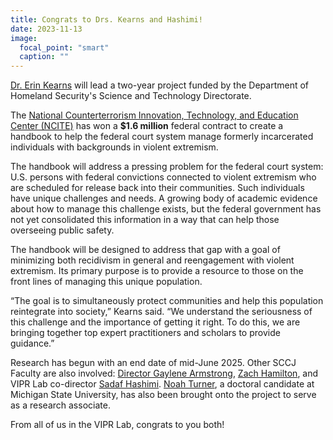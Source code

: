 ```yaml
---
title: Congrats to Drs. Kearns and Hashimi!
date: 2023-11-13
image:
  focal_point: "smart"
  caption: ""
---
```


[Dr. Erin Kearns](https://www.viprlab.org/author/erin-kearns/) will lead a two-year project funded by the Department of Homeland Security's Science and Technology Directorate.

<!--more-->

The [National Counterterrorism Innovation, Technology, and Education Center (NCITE)](https://www.unomaha.edu/ncite/index.php) has won a **$1.6 million** federal contract to create a handbook to help the federal court system manage formerly incarcerated individuals with backgrounds in violent extremism.

The handbook will address a pressing problem for the federal court system: U.S. persons with federal convictions connected to violent extremism who are scheduled for release back into their communities. Such individuals have unique challenges and needs. A growing body of academic evidence about how to manage this challenge exists, but the federal government has not yet consolidated this information in a way that can help those overseeing public safety.

The handbook will be designed to address that gap with a goal of minimizing both recidivism in general and reengagement with violent extremism. Its primary purpose is to provide a resource to those on the front lines of managing this unique population.

“The goal is to simultaneously protect communities and help this population reintegrate into society,” Kearns said. “We understand the seriousness of this challenge and the importance of getting it right. To do this, we are bringing together top expert practitioners and scholars to provide guidance.”

Research has begun with an end date of mid-June 2025. Other SCCJ Faculty are also involved: [Director Gaylene Armstrong](https://www.unomaha.edu/college-of-public-affairs-and-community-service/criminology-and-criminal-justice/about-us/gaylene-armstrong.php), [Zach Hamilton](https://www.unomaha.edu/college-of-public-affairs-and-community-service/criminology-and-criminal-justice/about-us/zach-hamilton.php), and VIPR Lab co-director [Sadaf Hashimi](https://www.viprlab.org/author/sadaf-hashimi/). [Noah Turner](https://cj.msu.edu/directory/turner-noah.html), a doctoral candidate at Michigan State University, has also been brought onto the project to serve as a research associate.

From all of us in the VIPR Lab, congrats to you both!